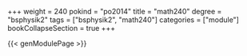 +++
weight = 240
pokind = "po2014"
title = "math240"
degree = "bsphysik2"
tags = ["bsphysik2", "math240"]
categories = ["module"]
bookCollapseSection = true
+++

{{< genModulePage >}}
